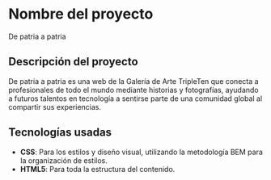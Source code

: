 # Nombre del proyecto

De patria a patria

## Descripción del proyecto

De patria a patria es una web de la Galería de Arte TripleTen que conecta a profesionales de todo el mundo mediante historias y fotografías, ayudando a futuros talentos en tecnología a sentirse parte de una comunidad global al compartir sus experiencias.

## Tecnologías usadas

- **CSS**: Para los estilos y diseño visual, utilizando la metodología BEM para la organización de estilos.
- **HTML5**: Para toda la estructura del contenido.
